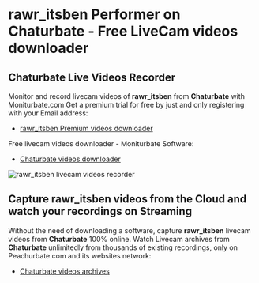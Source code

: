 # rawr_itsben Performer on Chaturbate - Free LiveCam videos downloader

## Chaturbate Live Videos Recorder

Monitor and record livecam videos of **rawr_itsben** from **Chaturbate** with Moniturbate.com
Get a premium trial for free by just and only registering with your Email address:
* [rawr_itsben Premium videos downloader](https://moniturbate.com/request-demo-licence-key.html)

Free livecam videos downloader - Moniturbate Software:
* [Chaturbate videos downloader](https://moniturbate.com/moniturbate-download-software.html)

![rawr_itsben livecam videos recorder](https://peachurnet.com/templates/moniturbate-software.png)


## Capture rawr_itsben videos from the Cloud and watch your recordings on Streaming

Without the need of downloading a software, capture **rawr_itsben** livecam videos from **Chaturbate** 100% online.
Watch Livecam archives from **Chaturbate** unlimitedly from thousands of existing recordings, only on Peachurbate.com and its websites network:
* [Chaturbate videos archives](https://peachurnet.com/)